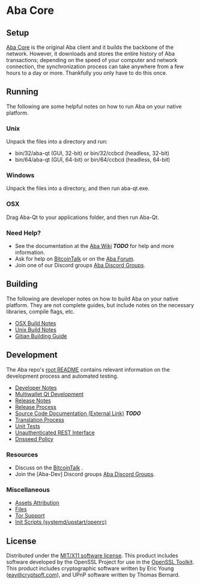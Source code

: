 Aba Core
=====================

Setup
---------------------
[Aba Core](http://ccbccoin.com) is the original Aba client and it builds the backbone of the network. However, it downloads and stores the entire history of Aba transactions; depending on the speed of your computer and network connection, the synchronization process can take anywhere from a few hours to a day or more. Thankfully you only have to do this once.

Running
---------------------
The following are some helpful notes on how to run Aba on your native platform.

### Unix

Unpack the files into a directory and run:

- bin/32/aba-qt (GUI, 32-bit) or bin/32/ccbcd (headless, 32-bit)
- bin/64/aba-qt (GUI, 64-bit) or bin/64/ccbcd (headless, 64-bit)

### Windows

Unpack the files into a directory, and then run aba-qt.exe.

### OSX

Drag Aba-Qt to your applications folder, and then run Aba-Qt.

### Need Help?

* See the documentation at the [Aba Wiki]() ***TODO***
for help and more information.
* Ask for help on [BitcoinTalk]() or on the [Aba Forum]().
* Join one of our Discord groups [Aba Discord Groups]().

Building
---------------------
The following are developer notes on how to build Aba on your native platform. They are not complete guides, but include notes on the necessary libraries, compile flags, etc.

- [OSX Build Notes](build-osx.md)
- [Unix Build Notes](build-unix.md)
- [Gitian Building Guide](gitian-building.md)

Development
---------------------
The Aba repo's [root README](https://github.com/eastcoastcrypto/Aba/blob/master/README.md) contains relevant information on the development process and automated testing.

- [Developer Notes](developer-notes.md)
- [Multiwallet Qt Development](multiwallet-qt.md)
- [Release Notes](release-notes.md)
- [Release Process](release-process.md)
- [Source Code Documentation (External Link)](https://dev.visucore.com/bitcoin/doxygen/) ***TODO***
- [Translation Process](translation_process.md)
- [Unit Tests](unit-tests.md)
- [Unauthenticated REST Interface](REST-interface.md)
- [Dnsseed Policy](dnsseed-policy.md)

### Resources

* Discuss on the [BitcoinTalk]() .
* Join the [Aba-Dev] Discord groups [Aba Discord Groups]().

### Miscellaneous
- [Assets Attribution](assets-attribution.md)
- [Files](files.md)
- [Tor Support](tor.md)
- [Init Scripts (systemd/upstart/openrc)](init.md)

License
---------------------
Distributed under the [MIT/X11 software license](http://www.opensource.org/licenses/mit-license.php).
This product includes software developed by the OpenSSL Project for use in the [OpenSSL Toolkit](https://www.openssl.org/). This product includes
cryptographic software written by Eric Young ([eay@cryptsoft.com](mailto:eay@cryptsoft.com)), and UPnP software written by Thomas Bernard.
